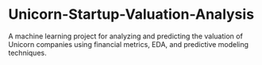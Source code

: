# Unicorn-Startup-Valuation-Analysis
A machine learning project for analyzing and predicting the valuation of Unicorn companies using financial metrics, EDA, and predictive modeling techniques.
